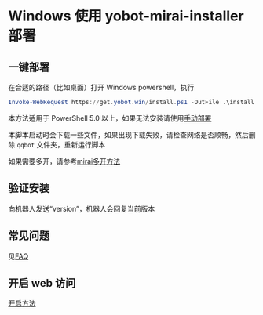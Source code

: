 # Windows 使用 yobot-mirai-installer 部署

## 一键部署

在合适的路径（比如桌面）打开 Windows powershell，执行

```powershell
Invoke-WebRequest https://get.yobot.win/install.ps1 -OutFile .\install.ps1 ; powershell -File install.ps1
```

本方法适用于 PowerShell 5.0 以上，如果无法安装请使用[手动部署](./Windows-cqhttp-mirai.md)

本脚本启动时会下载一些文件，如果出现下载失败，请检查网络是否顺畅，然后删除 `qqbot` 文件夹，重新运行脚本

如果需要多开，请参考[mirai多开方法](../usage/mirai-multi-instances.md)

## 验证安装

向机器人发送“version”，机器人会回复当前版本

## 常见问题

见[FAQ](../usage/faq.md)

## 开启 web 访问

[开启方法](../usage/web-mode.md)
